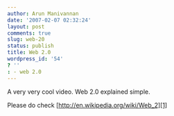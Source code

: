 ```yaml
---
author: Arun Manivannan
date: '2007-02-07 02:32:24'
layout: post
comments: true
slug: web-20
status: publish
title: Web 2.0
wordpress_id: '54'
? ''
: - web 2.0
---
```


A very very cool video. Web 2.0 explained simple.

Please do check [http://en.wikipedia.org/wiki/Web_2][1]


   [1]: http://en.wikipedia.org/wiki/Web_2

